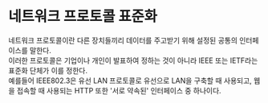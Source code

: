 # 네트워크 프로토콜 표준화
네트워크 프로토콜이란 다른 장치들끼리 데이터를 주고받기 위해 설정된 공통의 인터페이스를 말한다.<br/>
이러한 프로토콜은 기업이나 개인이 발표하여 정하는 것이 아니라 IEEE 또는 IETF라는 표준화 단체가 이를 정한다.<br/>
예를들어 IEEE802.3은 유선 LAN 프로토콜로 유선으로 LAN을 구축할 때 사용되고, 웹을 접속할 때 사용되는 HTTP 또한 '서로 약속된' 인터페이스 중 하나이다.